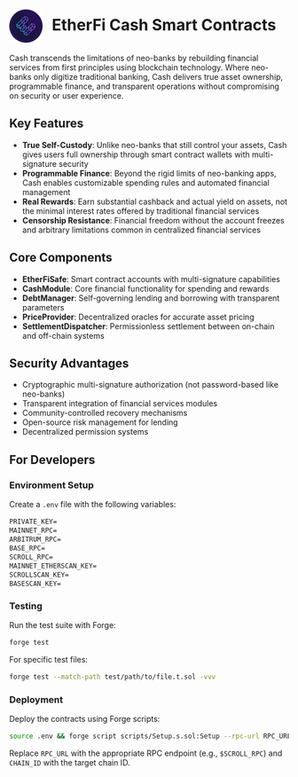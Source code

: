 <h1> <img src="public/etherfi-logo.svg" width="60" height="60" alt="Logo" style="vertical-align:middle; margin-right: 10px;"/> EtherFi Cash Smart Contracts </h1> 

Cash transcends the limitations of neo-banks by rebuilding financial services from first principles using blockchain technology. Where neo-banks only digitize traditional banking, Cash delivers true asset ownership, programmable finance, and transparent operations without compromising on security or user experience.


## Key Features

- **True Self-Custody**: Unlike neo-banks that still control your assets, Cash gives users full ownership through smart contract wallets with multi-signature security
- **Programmable Finance**: Beyond the rigid limits of neo-banking apps, Cash enables customizable spending rules and automated financial management
- **Real Rewards**: Earn substantial cashback and actual yield on assets, not the minimal interest rates offered by traditional financial services
- **Censorship Resistance**: Financial freedom without the account freezes and arbitrary limitations common in centralized financial services

## Core Components

- **EtherFiSafe**: Smart contract accounts with multi-signature capabilities
- **CashModule**: Core financial functionality for spending and rewards
- **DebtManager**: Self-governing lending and borrowing with transparent parameters
- **PriceProvider**: Decentralized oracles for accurate asset pricing
- **SettlementDispatcher**: Permissionless settlement between on-chain and off-chain systems

## Security Advantages

- Cryptographic multi-signature authorization (not password-based like neo-banks)
- Transparent integration of financial services modules
- Community-controlled recovery mechanisms
- Open-source risk management for lending
- Decentralized permission systems

## For Developers

### Environment Setup

Create a `.env` file with the following variables:

```
PRIVATE_KEY=
MAINNET_RPC=
ARBITRUM_RPC=
BASE_RPC=
SCROLL_RPC=
MAINNET_ETHERSCAN_KEY=
SCROLLSCAN_KEY=
BASESCAN_KEY=
```

### Testing

Run the test suite with Forge:

```bash
forge test
```

For specific test files:

```bash
forge test --match-path test/path/to/file.t.sol -vvv
```

### Deployment

Deploy the contracts using Forge scripts:

```bash
source .env && forge script scripts/Setup.s.sol:Setup --rpc-url RPC_URL --chain CHAIN_ID -vvvv --broadcast --verify
```

Replace `RPC_URL` with the appropriate RPC endpoint (e.g., `$SCROLL_RPC`) and `CHAIN_ID` with the target chain ID.